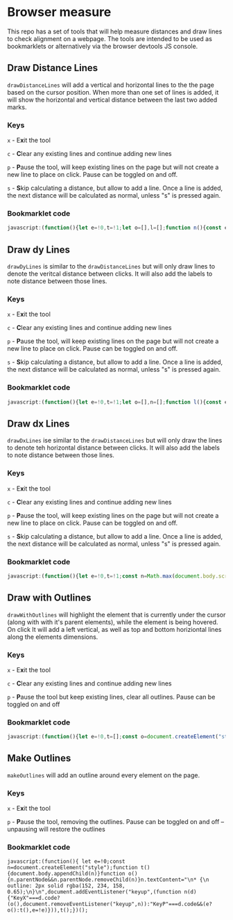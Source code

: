 # Browser measure
This repo has a set of tools that will help measure distances and draw lines to check alignment on a webpage. The tools are intended to be used as bookmarklets or alternatively via the browser devtools JS console.


## Draw Distance Lines
`drawDistanceLines` will add a vertical and horizontal lines to the the page based on the cursor position. When more than one set of lines is added, it will show the horizontal and vertical distance between the last two added marks.

### Keys
`x` - E**x**it the tool

`c` - **C**lear any existing lines and continue adding new lines

`p` - **P**ause the tool, will keep existing lines on the page but will not create a new line to place on click. Pause can be toggled on and off.

`s` - **S**kip calculating a distance, but allow to add a line. Once a line is added, the next distance will be calculated as normal, unless "s" is pressed again. 


### Bookmarklet code
```javascript
javascript:(function(){let e=!0,t=!1;let o=[],l=[];function n(){const e=document.createElement("div"),t=document.createElement("div");e.style.position="absolute",e.style.top="0",e.style.left="0",e.style.width="1px",e.style.height=`${window.innerHeight}px`,e.style.borderLeft="1px solid rgba(250, 0, 250, .5)",e.style.zIndex="9999",t.style.position="absolute",t.style.top=0,t.style.left=0,t.style.width="100vw",t.style.height="1px",t.style.borderTop="1px solid rgba(250, 0, 250, .5)",e.style.zIndex="9999",document.body.appendChild(e),document.body.appendChild(t),o.push([e,t])}function d(t){e&&(o[o.length-1][0].style.left=`${t.clientX}px`,o[o.length-1][1].style.top=`${t.clientY}px`)}function s(){e&&(n(),o.length>2&&function(e,o){if(t)return void(t=!1);const n={dx:parseInt(e[0].style.left)-parseInt(o[0].style.left),dy:parseInt(e[1].style.top)-parseInt(o[1].style.top)},d=document.createElement("div"),s=document.createElement("div");l.push([d,s]),d.appendChild(document.createTextNode(`${Math.abs(n.dx)}`)),s.appendChild(document.createTextNode(`${Math.abs(n.dy)}`)),d.style.position="absolute",s.style.position="absolute",n.dx<0?(d.style.left=e[0].style.left,s.style.left=e[0].style.left):(d.style.left=o[0].style.left,s.style.left=o[0].style.left),n.dy<0?(d.style.top=parseInt(o[1].style.top)-12-2+"px",s.style.top=`${parseInt(e[1].style.top)}px`):(d.style.top=parseInt(e[1].style.top)-12-2+"px",s.style.top=`${parseInt(o[1].style.top)}px`),d.style.width=`${Math.abs(n.dx)}px`,d.style.textAlign="center",d.style.backgroundColor="rgba(125, 16, 83, 0.75)",d.style.color="rgba(242, 221, 242, 0.9)",d.style.fontFamily="monospace, monospace",d.style.fontSize="12px",document.body.appendChild(d),s.style.height=`${Math.abs(n.dy)}px`,s.style.verticalAlign="middle",s.style.backgroundColor="rgba(125, 16, 83, 0.75)",s.style.color="rgba(242, 221, 242, 0.9)",s.style.display="flex",s.style.alignItems="center",s.style.fontFamily="monospace, monospace",s.style.fontSize="12px",document.body.appendChild(s)}(o[o.length-3],o[o.length-2]))}n(),document.addEventListener("mousemove",d),document.addEventListener("click",s),document.addEventListener("keyup",(function i(y){if("KeyX"===y.code)o.forEach((e=>{document.body.removeChild(e[0]),document.body.removeChild(e[1])})),o=[],l.forEach((e=>{document.body.removeChild(e[0]),document.body.removeChild(e[1])})),l=[],document.removeEventListener("mousemove",d),document.removeEventListener("click",s),document.removeEventListener("keyup",i);else if("KeyC"===y.code)o.forEach((e=>{document.body.removeChild(e[0]),document.body.removeChild(e[1])})),o=[],l.forEach((e=>{document.body.removeChild(e[0]),document.body.removeChild(e[1])})),l=[],n();else if("KeyP"===y.code){if(e){const e=o[o.length-1];document.body.removeChild(e[0]),document.body.removeChild(e[1]),o.pop()}else n();e=!e}else"KeyS"===y.code?t=!0:"KeyU"===y.code&&function(){if(o.length<2)return;const e=o[o.length-2];if(l.length>0){const t=l[l.length-1];e[0].getBoundingClientRect().left!=t[0].getBoundingClientRect().left&&e[0].getBoundingClientRect().left!=t[0].getBoundingClientRect().right||(document.body.removeChild(t[0]),document.body.removeChild(t[1]),l.pop())}document.body.removeChild(e[0]),document.body.removeChild(e[1]),currentMark=o[o.length-1],o=o.slice(0,-2),o.push(currentMark)}()}));})();
```

## Draw dy Lines
`drawDyLines` is similar to the `drawDistanceLines` but will only draw lines to denote the veritcal distance between clicks. It will also add the labels to note distance between those lines.

### Keys
`x` - E**x**it the tool

`c` - **C**lear any existing lines and continue adding new lines

`p` - **P**ause the tool, will keep existing lines on the page but will not create a new line to place on click. Pause can be toggled on and off.

`s` - **S**kip calculating a distance, but allow to add a line. Once a line is added, the next distance will be calculated as normal, unless "s" is pressed again. 


### Bookmarklet code
```javascript
javascript:(function(){let e=!0,t=!1;let o=[],n=[];function l(){const e=document.createElement("div");e.style.position="absolute",e.style.top=0,e.style.left=0,e.style.width="100vw",e.style.height="1px",e.style.borderTop="1px solid rgba(250, 0, 250, .5)",document.body.appendChild(e),o.push(e)}function d(t){e&&(o[o.length-1].style.top=`${t.clientY+window.scrollY}px`)}function c(){e&&(l(),o.length>2&&function(e,o){if(t)return void(t=!1);const l=parseInt(e.style.top)-parseInt(o.style.top),d=document.createElement("div");n.push(d),d.appendChild(document.createTextNode(`${Math.abs(l)}`)),d.style.position="absolute",d.style.top=l<0?`${parseInt(e.style.top)}px`:`${parseInt(o.style.top)}px`,d.style.height=`${Math.abs(l)}px`,d.style.verticalAlign="middle",d.style.backgroundColor="rgba(125, 16, 83, 0.75)",d.style.color="rgba(242, 221, 242, 0.9)",d.style.display="flex",d.style.alignItems="center",d.style.fontFamily="monospace, monospace",d.style.fontSize="12px",d.style.left=12*(n.length-1)*2%document.body.scrollWidth+"px",document.body.appendChild(d)}(o[o.length-3],o[o.length-2]))}function i(){o.forEach((e=>{document.body.removeChild(e)})),o=[],n.forEach((e=>{document.body.removeChild(e)})),n=[]}l(),document.addEventListener("mousemove",d),document.addEventListener("click",c),document.addEventListener("keyup",(function s(r){"KeyX"===r.code?(i(),document.removeEventListener("mousemove",d),document.removeEventListener("click",c),document.removeEventListener("keyup",s)):"KeyC"===r.code?(i(),l()):"KeyP"===r.code?(e?(document.body.removeChild(o[o.length-1]),o.pop()):l(),e=!e):"KeyS"===r.code?t=!0:"KeyU"===r.code&&function(){if(o.length<2)return;const e=o[o.length-2];if(n.length>0){const t=n[n.length-1];e.getBoundingClientRect().top!=t.getBoundingClientRect().top&&e.getBoundingClientRect().top!=t.getBoundingClientRect().bottom||(document.body.removeChild(t),n.pop())}document.body.removeChild(e),currentMark=o[o.length-1],o=o.slice(0,-2),o.push(currentMark)}()}));})();
```
## Draw dx Lines
`drawDxLines` ise similar to the `drawDistanceLines` but will only draw the lines to denote teh horizontal distance between clicks. It will also add the labels to note distance between those lines.

### Keys
`x` - E**x**it the tool

`c` - **C**lear any existing lines and continue adding new lines

`p` - **P**ause the tool, will keep existing lines on the page but will not create a new line to place on click. Pause can be toggled on and off.

`s` - **S**kip calculating a distance, but allow to add a line. Once a line is added, the next distance will be calculated as normal, unless "s" is pressed again. 


### Bookmarklet code
```javascript
javascript:(function(){let e=!0,t=!1;const n=Math.max(document.body.scrollHeight,document.documentElement.scrollHeight,document.body.offsetHeight,document.documentElement.offsetHeight,document.body.clientHeight,document.documentElement.clientHeight);let o=[],l=[];function d(){const e=document.createElement("div");e.style.position="absolute",e.style.top="0",e.style.left="0",e.style.width="1px",e.style.height=`${n}px`,e.style.borderLeft="1px solid rgba(250, 0, 250, .5)",document.body.appendChild(e),o.push(e)}function c(t){e&&(o[o.length-1].style.left=`${t.clientX}px`)}function i(n){e&&(d(),o.length>2&&function(e,n,o){if(t)return void(t=!1);const d=parseInt(e.style.left)-parseInt(n.style.left),c=document.createElement("div");l.push(c),c.appendChild(document.createTextNode(`${Math.abs(d)}`)),c.style.position="absolute",c.style.left=d<0?e.style.left:n.style.left,c.style.width=`${Math.abs(d)}px`,c.style.textAlign="center",c.style.backgroundColor="rgba(125, 16, 83, 0.75)",c.style.color="rgba(242, 221, 242, 0.9)",c.style.fontFamily="monospace, monospace",c.style.fontSize="12px",c.style.top=`${o+window.scrollY}px`,document.body.appendChild(c)}(o[o.length-3],o[o.length-2],n.clientY))}function s(){o.forEach((e=>{document.body.removeChild(e)})),o=[],l.forEach((e=>{document.body.removeChild(e)})),l=[]}d(),document.addEventListener("mousemove",c),document.addEventListener("click",i),document.addEventListener("keyup",(function n(u){"KeyX"===u.code?(s(),document.removeEventListener("mousemove",c),document.removeEventListener("click",i),document.removeEventListener("keyup",n)):"KeyC"===u.code?(s(),d()):"KeyP"===u.code?(e?(document.body.removeChild(o[o.length-1]),o.pop()):d(),e=!e):"KeyS"===u.code?t=!0:"KeyU"===u.code&&function(){if(o.length<2)return;const e=o[o.length-2];if(l.length>0){const t=l[l.length-1];e.getBoundingClientRect().left!=t.getBoundingClientRect().left&&e.getBoundingClientRect().left!=t.getBoundingClientRect().right||(document.body.removeChild(t),l.pop())}document.body.removeChild(e),currentMark=o[o.length-1],o=o.slice(0,-2),o.push(currentMark)}()}));})();
```


## Draw with Outlines
`drawWithOutlines` will highlight the element that is currently under the cursor (along with with it's parent elements), while the element is being hovered. On click It will add a left vertical, as well as top and bottom horiziontal lines along the elements dimensions.

### Keys
`x` - E**x**it the tool

`c` - **C**lear any existing lines and continue adding new lines

`p` - **P**ause the tool but keep existing lines, clear all outlines. Pause can be toggled on and off


### Bookmarklet code
```javascript
javascript:(function(){let e=!0,t=[];const o=document.createElement("style");o.textContent="\n.keyOutline {\n  outline: 2px solid rgba(0, 220, 250, .65);\n  box-shadow: 0px 3px 12px rgba(125, 153, 170, .9);\n}\n",document.body.appendChild(o);function n(t){e&&t.target.classList.add("keyOutline")}function l(t){e&&t.target.classList.remove("keyOutline")}function d(){document.querySelectorAll(".keyOutline").forEach((e=>e.classList.remove("keyOutline"))),t.forEach((e=>{e.parentNode&&e.parentNode.removeChild(e)}))}function i(o){if(!e)return;o.preventDefault();let n=o.clientX,l=o.clientY,d=document.elementFromPoint(n,l).getBoundingClientRect(),i=document.createElement("div"),r=document.createElement("div"),s=document.createElement("div");t.push(i,r,s),i.style.position="absolute",i.style.top="0",i.style.left=`${d.left+window.scrollX}px`,i.style.width="1px",i.style.height=`${window.innerHeight}px`,i.style.borderLeft="1px solid rgba(250, 0, 250, .5)",r.style.position="absolute",r.style.top=`${d.top+window.scrollY}px`,r.style.left="0",r.style.width="100vw",r.style.height="1px",r.style.borderTop="1px solid rgba(250, 0, 250, .5)",s.style.position="absolute",s.style.top=`${d.bottom+window.scrollY}px`,s.style.left="0",s.style.width="100vw",s.style.height="1px",s.style.borderTop="1px solid rgba(250, 0, 250, .5)",document.body.appendChild(i),document.body.appendChild(r),document.body.appendChild(s)}document.querySelectorAll("*").forEach((e=>{e.addEventListener("mouseenter",n),e.addEventListener("mouseleave",l)})),document.addEventListener("keyup",(function t(r){"KeyX"===r.code?(d(),document.removeEventListener("click",i),document.removeEventListener("keyup",t),document.querySelectorAll("*").forEach((e=>{e.removeEventListener("mouseenter",n),e.removeEventListener("mouseleave",l)})),document.body.removeChild(o)):"KeyP"===r.code?(e=!e,e||document.querySelectorAll(".keyOutline").forEach((e=>e.classList.remove("keyOutline")))):"KeyC"===r.code&&d()})),document.addEventListener("click",i);})();
```
## Make Outlines
`makeOutlines` will add an outline around every element on the page.

### Keys
`x` - E**x**it the tool

`p` - **P**ause the tool, removing the outlines. Pause can be toggled on and off – unpausing will restore the outlines

### Bookmarklet code
```
javascript:(function(){ let e=!0;const n=document.createElement("style");function t(){document.body.appendChild(n)}function o(){n.parentNode&&n.parentNode.removeChild(n)}n.textContent="\n* {\n  outline: 2px solid rgba(152, 234, 158, 0.65);\n}\n",document.addEventListener("keyup",(function n(d){"KeyX"===d.code?(o(),document.removeEventListener("keyup",n)):"KeyP"===d.code&&(e?o():t(),e=!e)})),t();})();
```
